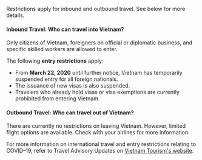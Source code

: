 Restrictions apply for inbound and outbound travel. See below for more details.

#### Inbound Travel: Who can travel into Vietnam?

Only citizens of Vietnam, foreigners on official or diplomatic business, and specific skilled workers are allowed to enter.

The following **entry restrictions** apply:

- From **March 22, 2020** until further notice, Vietnam has temporarily suspended entry for all foreign nationals.
- The issuance of new visas is also suspended.
- Travelers who already hold visas or visa exemptions are currently prohibited from entering Vietnam.

#### Outbound Travel: Who can travel out of Vietnam?

There are currently no restrictions on leaving Vietnam. However, limited flight options are available. Check with your airlines for more information.

For more information on international travel and entry restrictions relating to COVID–19, refer to Travel Advisory Updates on [Vietnam Tourism's website](https://vietnam.travel/things-to-do/covid-19-travel-policies-vietnam).
